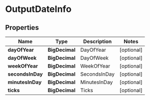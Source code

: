 

# OutputDateInfo

## Properties

Name | Type | Description | Notes
------------ | ------------- | ------------- | -------------
**dayOfYear** | **BigDecimal** | DayOfYear |  [optional]
**dayOfWeek** | **BigDecimal** | DayOfWeek |  [optional]
**weekOfYear** | **BigDecimal** | WeekOfYear |  [optional]
**secondsInDay** | **BigDecimal** | SecondsInDay |  [optional]
**minutesInDay** | **BigDecimal** | MinutesInDay |  [optional]
**ticks** | **BigDecimal** | Ticks |  [optional]



